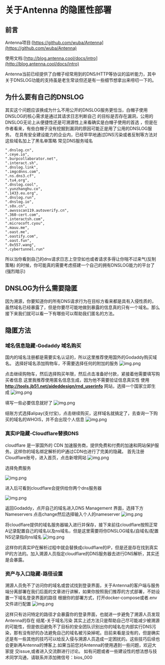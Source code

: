 # 关于Antenna 的隐匿性部署

## 前言

Antenna项目:[https://github.com/wuba/Antenna](https://github.com/wuba/Antenna)

使用文档:[http://blog.antenna.cool/docs/intro](http://blog.antenna.cool/docs/intro)

Antenna当前已经提供了白帽子经常用到的DNS/HTTP等协议的监听能力，其中关于DNSLOG功能的支持虽是老生常谈但还是有一些细节想拿出来唠叨一下的。

## 为什么要有自己的DNSLOG

其实这个问题应该换成为什么不用公开的DNSLOG服务更恰当，白帽子使用DNSLOG的核心需求是通过其请求日志判断自己
的目标是否存在漏洞，公用的DNSLOG无论上从便捷性还是可溯源性上来看确实是白帽子使用的首选
，但是在作者看来，有些白帽子没有挖掘到漏洞的原因可能正是用了公用的DNSLOG服务。
在具有安全建设能力的企业内，已经早早地通过DNS污染或者反制等方法对这些域名加上了黑名单策略
常见DNS服务域名

```text
".dnslog.cn",
".ceye.io",
".burpcollaborator.net",
".interact.sh",
".dnslog.link",
".imgcdnns.com",
".ns.dns3.cf",
".tu4.org",
".dnslog.cool",
".yunzhanghu.co",
".1433.eu.org",
".dnslog.run",
".dnslog.io",
".s0x.cn",
".awvsscan119.autoverify.cn",
".360-cert.com",
".interactsh.com",
".microcoft.cyou",
".mauu.me",
".oast.me",
".oastify.com",
".oast.fun",
".0x557.wang",
".cybertunnel.run"

```

所以当你看到自己的dns请求日志上空空如也或者请求多得让你喘不过来气(反制策略)
的时候，你可能真的需要考虑搭建一个自己的拥有DNSLOG能力的平台了(强烈暗示)
## DNSLOG为什么需要隐匿

因为溯源，你要知道你的所有DNS请求行为在目标方看来都是具有入侵性质的，虽然域名已经暴露了，但是你要尽可能地做到暴露的信息真的只有一个域名。那么接下来我们就可以看一下有哪些可以帮助我们匿名的方法。

## 隐匿方法
### 域名信息隐藏-Godaddy 域名购买
国内的域名注册都是需要实名认证的，所以这里推荐使用国外的Godaddy购买域名。
选择好域名添加购物车，不需要选择任何的附加的服务
![img.png](../static/img/img_domain_buy_1.png)

点击继续购物车，然后选择购买年限，然后点击准备好付款，紧接着他需要填写购买者信息
这里我推荐使用匿名信息生成，因为他不需要验证信息真实性
使用 **http://tools.jb51.net/aideddesign/rnd_userinfo** 网站，选择一个国家立即生成
![img.png](../static/img/img_fake_info.png)

填写一些必要信息就好了
![img.png](../static/img/img_register_info.png)

结账方式选择alipay(支付宝)，点击继续购买，这样域名就搞定了，去查询一下购买的域名的WHOIS，并不会出现个人信息
![img.png](../static/img/img_whois.png)

### 真实IP隐藏-Cloudflare替换DNS
cloudflare 是一家国外的 CDN 加速服务商，提供免费和付费的加速和网站保护服务。这样你的域名绑定解析的IP通过CDN也进行了完美的隐藏。
首先注册Cloudflare账号，进入首页，点击新增网站
![img.png](../static/img/img_add_site.png)

选择免费服务

![img.png](../static/img/img_server.png)

进入后可看到cloudflare会提供给你两个dns服务器

![img.png](../static/img/img_nameserver.png)

返回Godaddy，点开自己的域名进入DNS Management 界面，选择下方Nameservers 点击change然后选择输入个人的nameserver
![img.png](../static/img/img_dns_management.png)

将cloudflare提供的域名服务器输入进行并保存，接下来前往cloudflare按照正常A记录配置自己的域名以及ns域名，但是这里需要将你DNSLOG域名(自域名)配置NS记录指向ns域名
![img.png](../static/img/img_ns.png)

这样你的真实IP在解析过程中就会替换成cloudflare的IP，但是还是存在找到真实IP的方法的。加入溯源人员指定cloudflare的DNS服务器去进行DNS解析，其实还是会暴露。

### 资产与入口隐藏-路径设置
溯源人员免不了访问你的域名或尝试找到登录界面，关于Antenna的客户端与服务端分离部署在我们后面的文章进行讲解，如果你按照我们推荐的方式部署，不妨设置一下域名登录界面的路径
根据你的部署方式，打开docker-compose或者.env文件进行配置
![img.png](../static/img/img_ip.png)

这样只有访问特定的路径才会暴露你的登录界面，也就进一步避免了溯源人员发现Antenna的存在
结尾-关于域名污染
其实上述方法只是帮助自己尽可能减少被溯源的可能性，但是依旧避免不了目标的安全团队识别出你的域名在内部实行DNS污染，那有没有好的办法避免自己的域名被污染掉呢。目前来看是没有的，但是确实还是有一些其他的技巧可以给反入侵与溯源人员造成一定困扰的。这些技巧后续也会更新再Antenna的博客上.如果当前您对Antenna的使用遇到一些问题，欢迎大家提
交issue,或者进入交流群进行讨论。
如有问题或者一些建设性的想法想与技术同学沟通，请联系并添加微信号：bios_000


